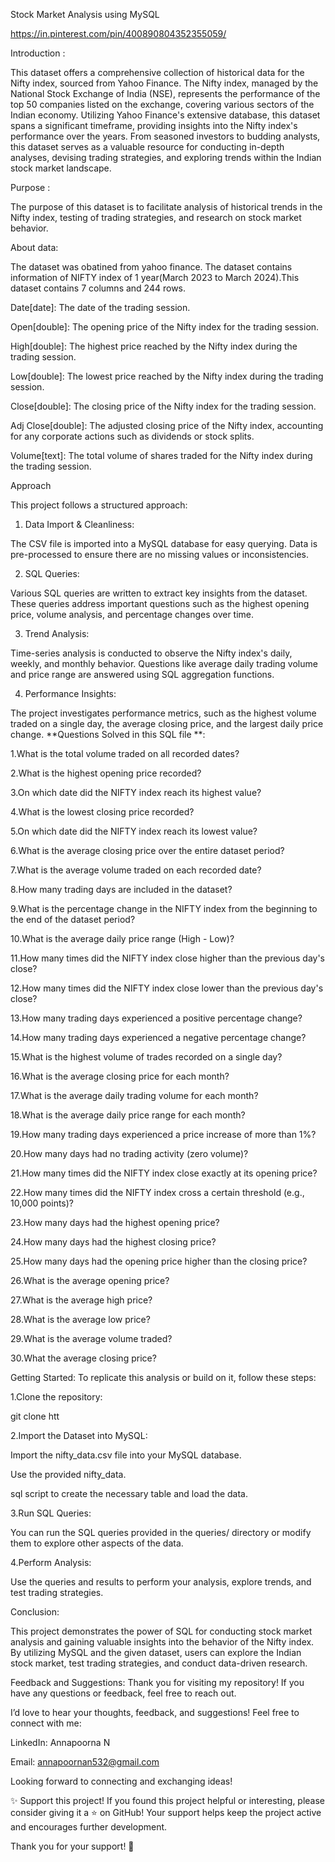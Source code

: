 Stock Market Analysis using MySQL

https://in.pinterest.com/pin/400890804352355059/


Introduction :

This dataset offers a comprehensive collection of historical data for the Nifty index, sourced from Yahoo Finance. The Nifty index, managed by the National Stock Exchange of India (NSE), represents the performance of the top 50 companies listed on the exchange, covering various sectors of the Indian economy. Utilizing Yahoo Finance's extensive database, this dataset spans a significant timeframe, providing insights into the Nifty index's performance over the years. From seasoned investors to budding analysts, this dataset serves as a valuable resource for conducting in-depth analyses, devising trading strategies, and exploring trends within the Indian stock market landscape.

Purpose :

 The purpose of this dataset is to facilitate analysis of historical trends in the Nifty index, testing of trading strategies, and research on stock market behavior.

About data:

 The dataset was obatined from yahoo finance. The dataset contains information of NIFTY index of 1 year(March 2023 to March 2024).This dataset contains 7 columns and 244 rows.

Date[date]: The date of the trading session.

Open[double]: The opening price of the Nifty index for the trading session.

High[double]: The highest price reached by the Nifty index during the trading session.

Low[double]: The lowest price reached by the Nifty index during the trading session.

Close[double]: The closing price of the Nifty index for the trading session.

Adj Close[double]: The adjusted closing price of the Nifty index, accounting for any corporate actions such as dividends or stock splits.

Volume[text]: The total volume of shares traded for the Nifty index during the trading session.

Approach

This project follows a structured approach:

1. Data Import & Cleanliness:

The CSV file is imported into a MySQL database for easy querying.
Data is pre-processed to ensure there are no missing values or inconsistencies.

2. SQL Queries:

Various SQL queries are written to extract key insights from the dataset. These queries address important questions such as the highest opening price, volume analysis, and percentage changes over time.

3. Trend Analysis:

Time-series analysis is conducted to observe the Nifty index's daily, weekly, and monthly behavior.
Questions like average daily trading volume and price range are answered using SQL aggregation functions.

4. Performance Insights:

The project investigates performance metrics, such as the highest volume traded on a single day, the average closing price, and the largest daily price change.
**Questions Solved in this SQL file **:

1.What is the total volume traded on all recorded dates?

2.What is the highest opening price recorded?

3.On which date did the NIFTY index reach its highest value?

4.What is the lowest closing price recorded?

5.On which date did the NIFTY index reach its lowest value?

6.What is the average closing price over the entire dataset period?

7.What is the average volume traded on each recorded date?

8.How many trading days are included in the dataset?

9.What is the percentage change in the NIFTY index from the beginning to the end of the dataset period?

10.What is the average daily price range (High - Low)?

11.How many times did the NIFTY index close higher than the previous day's close?

12.How many times did the NIFTY index close lower than the previous day's close?

13.How many trading days experienced a positive percentage change?

14.How many trading days experienced a negative percentage change?

15.What is the highest volume of trades recorded on a single day?

16.What is the average closing price for each month?

17.What is the average daily trading volume for each month?

18.What is the average daily price range for each month?

19.How many trading days experienced a price increase of more than 1%?

20.How many days had no trading activity (zero volume)?

21.How many times did the NIFTY index close exactly at its opening price?

22.How many times did the NIFTY index cross a certain threshold (e.g., 10,000 points)?

23.How many days had the highest opening price?

24.How many days had the highest closing price?

25.How many days had the opening price higher than the closing price?

26.What is the average opening price?

27.What is the average high price?

28.What is the average low price?

29.What is the average volume traded?

30.What the average closing price?

Getting Started:
To replicate this analysis or build on it, follow these steps:

1.Clone the repository:

git clone htt

2.Import the Dataset into MySQL:

Import the nifty_data.csv file into your MySQL database.

Use the provided nifty_data.

sql script to create the necessary table and load the data.

3.Run SQL Queries:

You can run the SQL queries provided in the queries/ directory or modify them to explore other aspects of the data.

4.Perform Analysis:

Use the queries and results to perform your analysis, explore trends, and test trading strategies.

Conclusion:

This project demonstrates the power of SQL for conducting stock market analysis and gaining valuable insights into the behavior of the Nifty index. By utilizing MySQL and the given dataset, users can explore the Indian stock market, test trading strategies, and conduct data-driven research.

Feedback and Suggestions:
Thank you for visiting my repository! If you have any questions or feedback, feel free to reach out.

I’d love to hear your thoughts, feedback, and suggestions! Feel free to connect with me:

LinkedIn: Annapoorna N

Email: annapoornan532@gmail.com

Looking forward to connecting and exchanging ideas!

✨ Support this project!
If you found this project helpful or interesting, please consider giving it a ⭐ on GitHub! Your support helps keep the project active and encourages further development.

Thank you for your support! 💖
